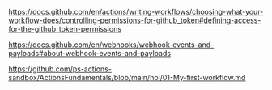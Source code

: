 https://docs.github.com/en/actions/writing-workflows/choosing-what-your-workflow-does/controlling-permissions-for-github_token#defining-access-for-the-github_token-permissions

https://docs.github.com/en/webhooks/webhook-events-and-payloads#about-webhook-events-and-payloads

https://github.com/ps-actions-sandbox/ActionsFundamentals/blob/main/hol/01-My-first-workflow.md
